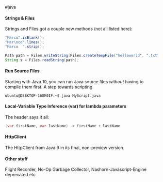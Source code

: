 #java 
#### Strings & Files

Strings and Files got a couple new methods (not all listed here):

```java
"Marco".isBlank();
"Mar\nco".lines();
"Marco  ".strip();

Path path = Files.writeString(Files.createTempFile("helloworld", ".txt"), "Hi, my name is!");
String s = Files.readString(path);
```

#### Run Source Files

Starting with Java 10, you can run Java source files _without_ having to compile them first. A step towards scripting.

```
ubuntu@DESKTOP-168M0IF:~$ java MyScript.java
```

#### Local-Variable Type Inference (var) for lambda parameters

The header says it all:

```java
(var firstName, var lastName) -> firstName + lastName
```

#### HttpClient

The HttpClient from Java 9 in its final, non-preview version.

#### Other stuff

Flight Recorder, No-Op Garbage Collector, Nashorn-Javascript-Engine deprecated etc